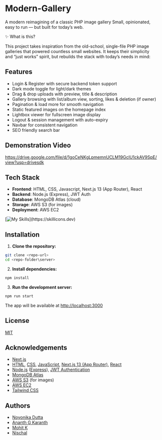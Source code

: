 
# Modern-Gallery

A modern reimagining of a classic PHP image gallery
Small, opinionated, easy to run — but built for today’s web.

✨ What is this?

This project takes inspiration from the old-school, single-file PHP image galleries that powered countless small websites.
It keeps their simplicity and “just works” spirit, but rebuilds the stack with today’s needs in mind:


## Features

- Login & Register with secure backend token support
- Dark mode toggle for light/dark themes
- Drag & drop uploads with preview, title & description
- Gallery browsing with list/album view, sorting, likes & deletion (if owner)
- Pagination & load more for smooth navigation
- Static featured images on the homepage index
- Lightbox viewer for fullscreen image display
- Logout & session management with auto-expiry
- Navbar for consistent navigation
- SEO friendly search bar

## Demonstration Video
https://drive.google.com/file/d/1goCeNKgLpmemnUCLM19GclU1ckAV9SpE/view?usp=drivesdk

## Tech Stack

- **Frontend**: HTML, CSS, Javascript, Next.js 13 (App Router), React
- **Backend**: Node.js (Express), JWT Auth
- **Database**: MongoDB Atlas (cloud)
- **Storage**: AWS S3 (for images)
- **Deployment**: AWS EC2

[![My Skills](https://skillicons.dev/icons?i=nextjs,html,react,tailwind,css,mongo,aws,docker,)](https://skillicons.dev)


## Installation

1. **Clone the repository:**

```bash
git clone <repo-url>
cd <repo-folder\server>
```

2. **Install dependencies:**

```bash
npm install
```

3. **Run the development server:**

```bash
npm run start
```

The app will be available at [http://localhost:3000](http://localhost:5000)



## License

[MIT](https://choosealicense.com/licenses/mit/)


## Acknowledgements
- [Next.js](https://nextjs.org/)
- [HTML](https://developer.mozilla.org/en-US/docs/Web/HTML), [CSS](https://developer.mozilla.org/en-US/docs/Web/CSS), [JavaScript](https://developer.mozilla.org/en-US/docs/Web/JavaScript), [Next.js 13 (App Router)](https://nextjs.org/), [React](https://reactjs.org/)  
- [Node.js](https://nodejs.org/) ([Express](https://expressjs.com/)), [JWT Authentication](https://jwt.io/)  
- [MongoDB Atlas](https://www.mongodb.com/cloud/atlas)  
- [AWS S3](https://aws.amazon.com/s3/) (for images)  
- [AWS EC2](https://aws.amazon.com/ec2/)  
- [Tailwind CSS](https://tailwindcss.com/)

## Authors

- [Noyonika Dutta](https://www.github.com/noyonikadutta)
- [Ananth G Karanth](https://github.com/SoiledSalmon)
- [Mohit K](https://github.com/Mohit-Karkera)
- [Nischal](https://github.com/nischal-72)


